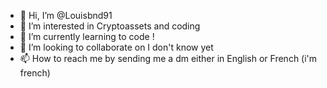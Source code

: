 - 👋 Hi, I’m @Louisbnd91
- 👀 I’m interested in Cryptoassets and coding
- 🌱 I’m currently learning to code !
- 💞️ I’m looking to collaborate on I don't know yet
- 📫 How to reach me by sending me a dm either in English or French (i'm french)

<!---
Louisbnd91/Louisbnd91 is a ✨ special ✨ repository because its `README.md` (this file) appears on your GitHub profile.
You can click the Preview link to take a look at your changes.
--->
